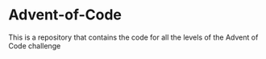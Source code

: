 # Advent-of-Code
This is a repository that contains the code for all the levels of the Advent of  Code challenge
